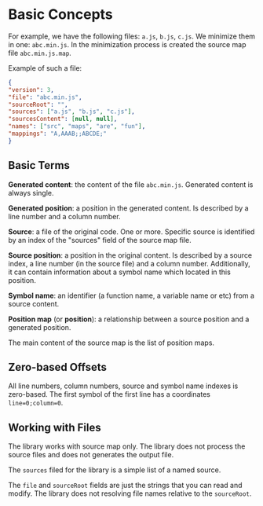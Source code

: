 # Basic Concepts

For example, we have the following files: `a.js`, `b.js`, `c.js`.
We minimize them in one: `abc.min.js`.
In the minimization process is created the source map file `abc.min.js.map`.

Example of such a file:

```json
{
"version": 3,
"file": "abc.min.js",
"sourceRoot": "",
"sources": ["a.js", "b.js", "c.js"],
"sourcesContent": [null, null],
"names": ["src", "maps", "are", "fun"],
"mappings": "A,AAAB;;ABCDE;"
}
```

## Basic Terms

**Generated content**: the content of the file `abc.min.js`.
Generated content is always single.

**Generated position**: a position in the generated content.
Is described by a line number and a column number.

**Source**: a file of the original code.
One or more.
Specific source is identified by an index of the "sources" field of the source map file.

**Source position**: a position in the original content.
Is described by a source index, a line number (in the source file) and a column number.
Additionally, it can contain information about a symbol name which located in this position.

**Symbol name**: an identifier (a function name, a variable name or etc) from a source content.

**Position map** (or **position**): a relationship between a source position and a generated position.

The main content of the source map is the list of position maps.

## Zero-based Offsets

All line numbers, column numbers, source and symbol name indexes is zero-based.
The first symbol of the first line has a coordinates `line=0;column=0`.

## Working with Files

The library works with source map only.
The library does not process the source files and does not generates the output file.

The `sources` filed for the library is a simple list of a named source.

The `file` and `sourceRoot` fields are just the strings that you can read and modify.
The library does not resolving file names relative to the `sourceRoot`.

